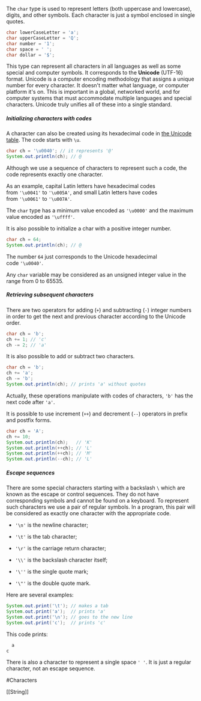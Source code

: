 The `char` type is used to represent letters (both uppercase and lowercase), digits, and other symbols. Each character is just a symbol enclosed in single quotes.

```java
char lowerCaseLetter = 'a';
char upperCaseLetter = 'Q';
char number = '1';
char space = ' ';
char dollar = '$';
```

This type can represent all characters in all languages as well as some special and computer symbols. It corresponds to the **Unicode** (UTF-16) format. Unicode is a computer encoding methodology that assigns a unique number for every character. It doesn't matter what language, or computer platform it's on. This is important in a global, networked world, and for computer systems that must accommodate multiple languages and special characters. Unicode truly unifies all of these into a single standard.

##### Initializing characters with codes

A character can also be created using its hexadecimal code in [the Unicode table](https://unicode-table.com/en/). The code starts with `\u`.

```java
char ch = '\u0040'; // it represents '@'
System.out.println(ch); // @
```

Although we use a sequence of characters to represent such a code, the code represents exactly one character.

As an example, capital Latin letters have hexadecimal codes from `'\u0041'` to `'\u005A'`, and small Latin letters have codes from `'\u0061'` to `'\u007A'`.

The `char` type has a minimum value encoded as `'\u0000'` and the maximum value encoded as `'\uffff'`.

It is also possible to initialize a char with a positive integer number.

```java
char ch = 64;
System.out.println(ch); // @
```

The number `64` just corresponds to the Unicode hexadecimal code `'\u0040'`.

Any `char` variable may be considered as an unsigned integer value in the range from 0 to 65535.

##### Retrieving subsequent characters

There are two operators for adding (`+`) and subtracting (`-`) integer numbers in order to get the next and previous character according to the Unicode order.

```java
char ch = 'b';
ch += 1; // 'c'
ch -= 2; // 'a'
```

It is also possible to add or subtract two characters.

```java
char ch = 'b';
ch += 'a';
ch -= 'b';
System.out.println(ch); // prints 'a' without quotes
```

Actually, these operations manipulate with codes of characters, `'b'` has the next code after `'a'`.

It is possible to use increment (`++`) and decrement (`--`) operators in prefix and postfix forms.

```java
char ch = 'A';
ch += 10;
System.out.println(ch);   // 'K'
System.out.println(++ch); // 'L'
System.out.println(++ch); // 'M'
System.out.println(--ch); // 'L'
```

##### Escape sequences

There are some special characters starting with a backslash `\` which are known as the escape or control sequences. They do not have corresponding symbols and cannot be found on a keyboard. To represent such characters we use a pair of regular symbols. In a program, this pair will be considered as exactly one character with the appropriate code.

- `'\n'` is the newline character;
    
- `'\t'` is the tab character;
    
- `'\r'` is the carriage return character;
    
- `'\\'` is the backslash character itself;
    
- `'\''` is the single quote mark;
    
- `'\"'` is the double quote mark.
    

Here are several examples:

```java
System.out.print('\t'); // makes a tab
System.out.print('a');  // prints 'a'
System.out.print('\n'); // goes to the new line
System.out.print('c');  // prints 'c'
```

This code prints:

```java
  a
c
```

There is also a character to represent a single space `' '`. It is just a regular character, not an escape sequence.

#Characters 

[[String]]


